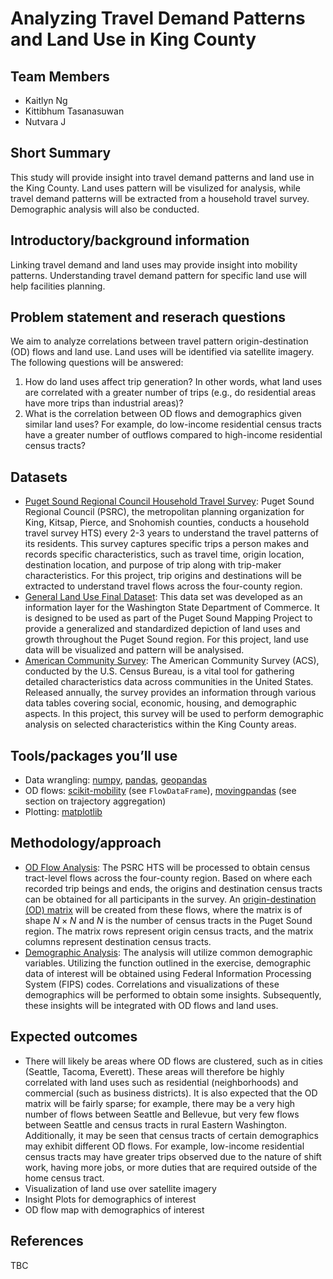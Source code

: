 # Analyzing Travel Demand Patterns and Land Use in King County

## Team Members
* Kaitlyn Ng
* Kittibhum Tasanasuwan
* Nutvara J

## Short Summary
This study will provide insight into travel demand patterns and land use in the King County. Land uses pattern will be visulized for analysis, while travel demand patterns will be extracted from a household travel survey. Demographic analysis will also be conducted.


## Introductory/background information
Linking travel demand and land uses may provide insight into mobility patterns. Understanding travel demand pattern for specific land use will help facilities planning. 


## Problem statement and reserach questions
We aim to analyze correlations between travel pattern origin-destination (OD) flows and land use. Land uses will be identified via satellite imagery. The following questions will be answered:
1) How do land uses affect trip generation? In other words, what land uses are correlated with a greater number of trips (e.g., do residential areas have more trips than industrial areas)?
2) What is the correlation between OD flows and demographics given similar land uses? For example, do low-income residential census tracts have a greater number of outflows compared to high-income residential census tracts?


## Datasets
* [Puget Sound Regional Council Household Travel Survey](https://www.psrc.org/our-work/household-travel-survey-program): Puget Sound Regional Council (PSRC), the metropolitan planning organization for King, Kitsap, Pierce, and Snohomish counties, conducts a household travel survey HTS) every 2-3 years to understand the travel patterns of its residents. This survey captures specific trips a person makes and records specific characteristics, such as travel time, origin location, destination location, and purpose of trip along with trip-maker characteristics. For this project, trip origins and destinations will be extracted to understand travel flows across the four-county region.
* [General Land Use Final Dataset](https://geo.wa.gov/datasets/a0ddbd4e0e2141b3841a6a42ff5aff46_0/about): This data set was developed as an information layer for the Washington State Department of Commerce. It is designed to be used as part of the Puget Sound Mapping Project to provide a generalized and standardized depiction of land uses and growth throughout the Puget Sound region. For this project, land use data will be visualized and pattern will be analysised. 
* [American Community Survey](https://www.census.gov/programs-surveys/acs): The American Community Survey (ACS), conducted by the U.S. Census Bureau, is a vital tool for gathering detailed characteristics data across communities in the United States. Released annually, the survey provides an information through various data tables covering social, economic, housing, and demographic aspects. In this project, this survey will be used to perform demographic analysis on selected characteristics within the King County areas. 

## Tools/packages you’ll use
* Data wrangling: [numpy](https://numpy.org/doc/stable/user/index.html#user), [pandas](https://pandas.pydata.org/docs/user_guide/index.html#user-guide), [geopandas](https://geopandas.org/en/stable/docs.html)
* OD flows: [scikit-mobility](https://github.com/scikit-mobility/scikit-mobility) (see `FlowDataFrame`), [movingpandas](https://github.com/movingpandas/movingpandas) (see section on trajectory aggregation)
* Plotting: [matplotlib](https://matplotlib.org/stable/users/index.html)


## Methodology/approach
* <u>OD Flow Analysis</u>: The PSRC HTS will be processed to obtain census tract-level flows across the four-county region. Based on where each recorded trip beings and ends, the origins and destination census tracts can be obtained for all participants in the survey. An [origin-destination (OD) matrix](https://transportgeography.org/contents/methods/spatial-interactions-gravity-model/od-matrix-construction/) will be created from these flows, where the matrix is of shape $N \times N$ and $N$ is the number of census tracts in the Puget Sound region. The matrix rows represent origin census tracts, and the matrix columns represent destination census tracts.
* <u>Demographic Analysis</u>: The analysis will utilize common demographic variables. Utilizing the function outlined in the exercise, demographic data of interest will be obtained using Federal Information Processing System (FIPS) codes. Correlations and visualizations of these demographics will be performed to obtain some insights. Subsequently, these insights will be integrated with OD flows and land uses.

## Expected outcomes
* There will likely be areas where OD flows are clustered, such as in cities (Seattle, Tacoma, Everett). These areas will therefore be highly correlated with land uses such as residential (neighborhoods) and commercial (such as business districts). It is also expected that the OD matrix will be fairly sparse; for example, there may be a very high number of flows between Seattle and Bellevue, but very few flows between Seattle and census tracts in rural Eastern Washington. Additionally, it may be seen that census tracts of certain demographics may exhibit different OD flows. For example, low-income residential census tracts may have greater trips observed due to the nature of shift work, having more jobs, or more duties that are required outside of the home census tract. 
* Visualization of land use over satellite imagery
* Insight Plots for demographics of interest
* OD flow map with demographics of interest


## References
TBC

